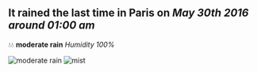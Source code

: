 ## It rained the last time in Paris on *May 30th 2016 around 01:00 am*
💧💧  **moderate rain** *Humidity 100%*

![moderate rain](http://openweathermap.org/img/w/10n.png) ![mist](http://openweathermap.org/img/w/50n.png)
